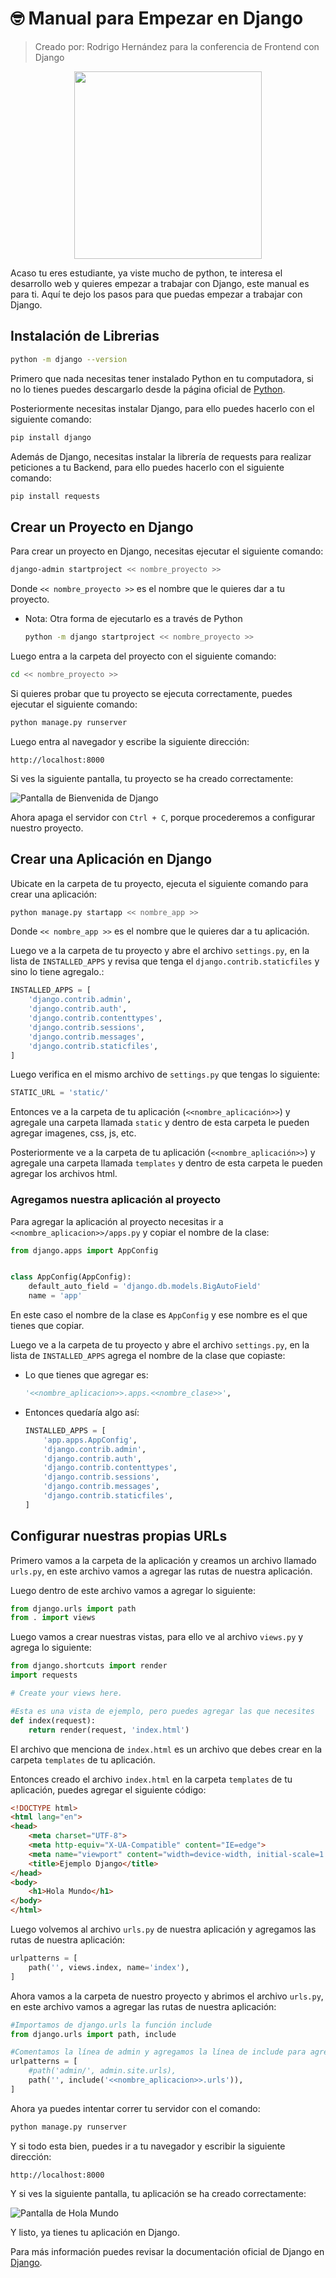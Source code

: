 # 🤓 Manual para Empezar en Django

>Creado por: Rodrigo Hernández para la conferencia de Frontend con Django


<div align="center"><img src="https://nextsoftware.io/files/images/logos/main/django-logo.png" width="300"/></div>


Acaso tu eres estudiante, ya viste mucho de python, te interesa el desarrollo web y quieres empezar a trabajar con Django, este manual es para ti. Aquí te dejo los pasos para que puedas empezar a trabajar con Django.

## Instalación de Librerias

```bash
python -m django --version
```

Primero que nada necesitas tener instalado Python en tu computadora, si no lo tienes puedes descargarlo desde la página oficial de [Python](https://www.python.org/). 

Posteriormente necesitas instalar Django, para ello puedes hacerlo con el siguiente comando:

```bash
pip install django
```

Además de Django, necesitas instalar la librería de requests para realizar peticiones a tu Backend, para ello puedes hacerlo con el siguiente comando:

```bash
pip install requests
```

## Crear un Proyecto en Django

Para crear un proyecto en Django, necesitas ejecutar el siguiente comando:

```bash
django-admin startproject << nombre_proyecto >>
```

Donde `<< nombre_proyecto >>` es el nombre que le quieres dar a tu proyecto.


- Nota: Otra forma de ejecutarlo es a través de Python
    ```bash
    python -m django startproject << nombre_proyecto >>
    ```

Luego entra a la carpeta del proyecto con el siguiente comando:

```bash
cd << nombre_proyecto >>
```

Si quieres probar que tu proyecto se ejecuta correctamente, puedes ejecutar el siguiente comando:

```bash
python manage.py runserver
```

Luego entra al navegador y escribe la siguiente dirección:

```
http://localhost:8000
```

Si ves la siguiente pantalla, tu proyecto se ha creado correctamente:

![Pantalla de Bienvenida de Django](./imgs/img1.png)

Ahora apaga el servidor con `Ctrl + C`, porque procederemos a configurar nuestro proyecto.

## Crear una Aplicación en Django

Ubicate en la carpeta de tu proyecto, ejecuta el siguiente comando para crear una aplicación:

```bash
python manage.py startapp << nombre_app >>
```

Donde `<< nombre_app >>` es el nombre que le quieres dar a tu aplicación.

Luego ve a la carpeta de tu proyecto y abre el archivo `settings.py`, en la lista de `INSTALLED_APPS` y revisa que tenga el `django.contrib.staticfiles` y sino lo tiene agregalo.:

```python
INSTALLED_APPS = [
    'django.contrib.admin',
    'django.contrib.auth',
    'django.contrib.contenttypes',
    'django.contrib.sessions',
    'django.contrib.messages',
    'django.contrib.staticfiles',
]
```

Luego verifica en el mismo archivo de `settings.py` que tengas lo siguiente:

```python
STATIC_URL = 'static/'
```

Entonces ve a la carpeta de tu aplicación (`<<nombre_aplicación>>`) y agregale una carpeta llamada `static` y dentro de esta carpeta le pueden agregar imagenes, css, js, etc.

Posteriormente ve a la carpeta de tu aplicación (`<<nombre_aplicación>>`) y agregale una carpeta llamada `templates` y dentro de esta carpeta le pueden agregar los archivos html.


### Agregamos nuestra aplicación al proyecto

Para agregar la aplicación al proyecto necesitas ir a `<<nombre_aplicacion>>/apps.py` y copiar el nombre de la clase:

```python
from django.apps import AppConfig


class AppConfig(AppConfig):
    default_auto_field = 'django.db.models.BigAutoField'
    name = 'app'
```
En este caso el nombre de la clase es `AppConfig` y ese nombre es el que tienes que copiar.

Luego ve a la carpeta de tu proyecto y abre el archivo `settings.py`, en la lista de `INSTALLED_APPS` agrega el nombre de la clase que copiaste:

- Lo que tienes que agregar es:
    ```python
    '<<nombre_aplicacion>>.apps.<<nombre_clase>>',
    ```

- Entonces quedaría algo así:
    ```python
    INSTALLED_APPS = [
        'app.apps.AppConfig',
        'django.contrib.admin',
        'django.contrib.auth',
        'django.contrib.contenttypes',
        'django.contrib.sessions',
        'django.contrib.messages',
        'django.contrib.staticfiles',
    ]
    ```

## Configurar nuestras propias URLs

Primero vamos a la carpeta de la aplicación y creamos un archivo llamado `urls.py`, en este archivo vamos a agregar las rutas de nuestra aplicación.

Luego dentro de este archivo vamos a agregar lo siguiente:

```python
from django.urls import path
from . import views
```

Luego vamos a crear nuestras vistas, para ello ve al archivo `views.py` y agrega lo siguiente:

```python
from django.shortcuts import render
import requests

# Create your views here.

#Esta es una vista de ejemplo, pero puedes agregar las que necesites
def index(request):
    return render(request, 'index.html')
```

El archivo que menciona de `index.html` es un archivo que debes crear en la carpeta `templates` de tu aplicación.

Entonces creado el archivo `index.html` en la carpeta `templates` de tu aplicación, puedes agregar el siguiente código:

```html
<!DOCTYPE html>
<html lang="en">
<head>
    <meta charset="UTF-8">
    <meta http-equiv="X-UA-Compatible" content="IE=edge">
    <meta name="viewport" content="width=device-width, initial-scale=1.0">
    <title>Ejemplo Django</title>
</head>
<body>
    <h1>Hola Mundo</h1>
</body>
</html>
```

Luego volvemos al archivo `urls.py` de nuestra aplicación y agregamos las rutas de nuestra aplicación:

```python
urlpatterns = [
    path('', views.index, name='index'),
]
```

Ahora vamos a la carpeta de nuestro proyecto y abrimos el archivo `urls.py`, en este archivo vamos a agregar las rutas de nuestra aplicación:

```python
#Importamos de django.urls la función include
from django.urls import path, include

#Comentamos la línea de admin y agregamos la línea de include para agregar las rutas de nuestra aplicación
urlpatterns = [
    #path('admin/', admin.site.urls),
    path('', include('<<nombre_aplicacion>>.urls')),
]
```

Ahora ya puedes intentar correr tu servidor con el comando:

```bash
python manage.py runserver
```

Y si todo esta bien, puedes ir a tu navegador y escribir la siguiente dirección:

```
http://localhost:8000
```

Y si ves la siguiente pantalla, tu aplicación se ha creado correctamente:

![Pantalla de Hola Mundo](./imgs/img2.png)

Y listo, ya tienes tu aplicación en Django.

Para más información puedes revisar la documentación oficial de Django en [Django](https://docs.djangoproject.com/en/5.0/).